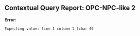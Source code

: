 ## Contextual Query Report: OPC-NPC-like 2

**Error:**
```
Expecting value: line 1 column 1 (char 0)
```